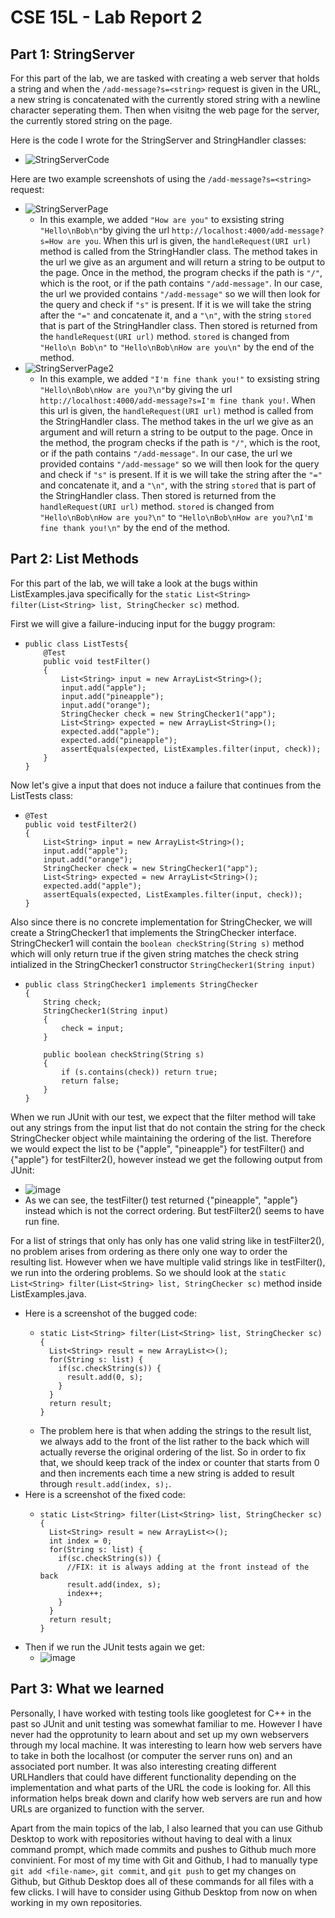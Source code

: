 # CSE 15L - Lab Report 2
## Part 1: StringServer
For this part of the lab, we are tasked with creating a web server that holds a string and when the `/add-message?s=<string>` request is given in the URL, a new string is concatenated with the currently stored string with a newline character seperating them. Then when visitng the web page for the server, the currently stored string on the page.

Here is the code I wrote for the StringServer and StringHandler classes:
- ![StringServerCode](https://user-images.githubusercontent.com/67081225/215285308-f665c7f5-f933-47f2-9efe-037a29e7cc17.PNG)

Here are two example screenshots of using the `/add-message?s=<string>` request:
- ![StringServerPage](https://user-images.githubusercontent.com/67081225/215285375-ae5c21f2-86b9-4d6c-9e0e-a62810054eea.PNG)
  - In this example, we added `"How are you"` to exsisting string `"Hello\nBob\n"`by giving the url `http://localhost:4000/add-message?s=How are you`. When this url is given, the `handleRequest(URI url)` method is called from the StringHandler class. The method takes in the url we give as an argument and will return a string to be output to the page. Once in the method, the program checks if the path is `"/"`, which is the root, or if the path contains `"/add-message"`. In our case, the url we provided contains `"/add-message"` so we will then look for the query and check if `"s"` is present. If it is we will take the string after the `"="` and concatenate it, and a `"\n"`, with the string `stored` that is part of the StringHandler class. Then stored is returned from the `handleRequest(URI url)` method. `stored` is changed from `"Hello\n Bob\n"` to `"Hello\nBob\nHow are you\n"` by the end of the method.
- ![StringServerPage2](https://user-images.githubusercontent.com/67081225/215285423-c74e8b65-a449-47e4-826a-a070bde51c6b.PNG)
  - In this example, we added `"I'm fine thank you!"` to exsisting string `"Hello\nBob\nHow are you?\n"`by giving the url `http://localhost:4000/add-message?s=I'm fine thank you!`. When this url is given, the `handleRequest(URI url)` method is called from the StringHandler class. The method takes in the url we give as an argument and will return a string to be output to the page. Once in the method, the program checks if the path is `"/"`, which is the root, or if the path contains `"/add-message"`. In our case, the url we provided contains `"/add-message"` so we will then look for the query and check if `"s"` is present. If it is we will take the string after the `"="` and concatenate it, and a `"\n"`, with the string `stored` that is part of the StringHandler class. Then stored is returned from the `handleRequest(URI url)` method. `stored` is changed from `"Hello\nBob\nHow are you?\n"` to `"Hello\nBob\nHow are you?\nI'm fine thank you!\n"` by the end of the method.

## Part 2: List Methods
For this part of the lab, we will take a look at the bugs within ListExamples.java specifically for the `static List<String> filter(List<String> list, StringChecker sc)` method.

First we will give a failure-inducing input for the buggy program:
- ```
  public class ListTests{
      @Test
      public void testFilter()
      {
          List<String> input = new ArrayList<String>();
          input.add("apple");
          input.add("pineapple");
          input.add("orange");
          StringChecker check = new StringChecker1("app");
          List<String> expected = new ArrayList<String>();
          expected.add("apple");
          expected.add("pineapple");
          assertEquals(expected, ListExamples.filter(input, check));
      }
  }
  ```
Now let's give a input that does not induce a failure that continues from the ListTests class:
- ```
  @Test
  public void testFilter2()
  {
      List<String> input = new ArrayList<String>();
      input.add("apple");
      input.add("orange");
      StringChecker check = new StringChecker1("app");
      List<String> expected = new ArrayList<String>();
      expected.add("apple");
      assertEquals(expected, ListExamples.filter(input, check));
  }
  ```

Also since there is no concrete implementation for StringChecker, we will create a StringChecker1 that implements the StringChecker interface. StringChecker1 will contain the `boolean checkString(String s)` method which will only return true if the given string matches the check string intialized in the StringChecker1 constructor `StringChecker1(String input)`
  - ```
    public class StringChecker1 implements StringChecker
    {
        String check;
        StringChecker1(String input)
        {
            check = input;
        }

        public boolean checkString(String s)
        {
            if (s.contains(check)) return true;
            return false;
        }
    }
    ```
When we run JUnit with our test, we expect that the filter method will take out any strings from the input list that do not contain the string for the check StringChecker object while maintaining the ordering of the list. Therefore we would expect the list to be {"apple", "pineapple"} for testFilter() and {"apple"} for testFilter2(), however instead we get the following output from JUnit:
  - ![image](https://user-images.githubusercontent.com/67081225/215291119-6f08ed45-91ae-4d06-a59a-70fd27f844ee.png)
  - As we can see, the testFilter() test returned {"pineapple", "apple"} instead which is not the correct ordering. But testFilter2() seems to have run fine.

For a list of strings that only has only has one valid string like in testFilter2(), no problem arises from ordering as there only one way to order the resulting list. However when we have multiple valid strings like in testFilter(), we run into the ordering problems. So we should look at the `static List<String> filter(List<String> list, StringChecker sc)` method inside ListExamples.java.
- Here is a screenshot of the bugged code:
  - ```
    static List<String> filter(List<String> list, StringChecker sc) {
      List<String> result = new ArrayList<>();
      for(String s: list) {
        if(sc.checkString(s)) {
          result.add(0, s);
        }
      }
      return result;
    }
    ```
  - The problem here is that when adding the strings to the result list, we always add to the front of the list rather to the back which will actually reverse the original ordering of the list. So in order to fix that, we should keep track of the index or counter that starts from 0 and then increments each time a new string is added to result through `result.add(index, s);`.
- Here is a screenshot of the fixed code:
  - ```
    static List<String> filter(List<String> list, StringChecker sc) {
      List<String> result = new ArrayList<>();
      int index = 0;
      for(String s: list) {
        if(sc.checkString(s)) {
          //FIX: it is always adding at the front instead of the back
          result.add(index, s);
          index++;
        }
      }
      return result;
    }
    ```
- Then if we run the JUnit tests again we get:
  - ![image](https://user-images.githubusercontent.com/67081225/215291490-d2d57e6f-ad57-4eb4-b9b0-24b5d6bb57e8.png)
  
## Part 3: What we learned
Personally, I have worked with testing tools like googletest for C++ in the past so JUnit and unit testing was somewhat familiar to me. However I have never had the opprotunity to learn about and set up my own webservers through my local machine. It was interesting to learn how web servers have to take in both the localhost (or computer the server runs on) and an associated port number. It was also interesting creating different URLHandlers that could have different functionality depending on the implementation and what parts of the URL the code is looking for. All this information helps break down and clarify how web servers are run and how URLs are organized to function with the server.
  
Apart from the main topics of the lab, I also learned that you can use Github Desktop to work with repositories without having to deal with a linux command prompt, which made commits and pushes to Github much more convinient. For most of my time with Git and Github, I had to manually type `git add <file-name>`, `git commit`, and `git push` to get my changes on Github, but Github Desktop does all of these commands for all files with a few clicks. I will have to consider using Github Desktop from now on when working in my own repositories.



